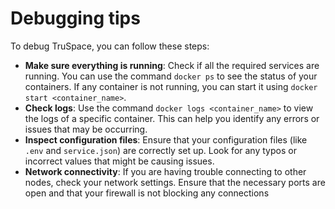# Debugging tips

To debug TruSpace, you can follow these steps:

- **Make sure everything is running**: Check if all the required services are running. You can use the command `docker ps` to see the status of your containers. If any container is not running, you can start it using `docker start <container_name>`.
- **Check logs**: Use the command `docker logs <container_name>` to view the logs of a specific container. This can help you identify any errors or issues that may be occurring.
- **Inspect configuration files**: Ensure that your configuration files (like `.env` and `service.json`) are correctly set up. Look for any typos or incorrect values that might be causing issues.
- **Network connectivity**: If you are having trouble connecting to other nodes, check your network settings. Ensure that the necessary ports are open and that your firewall is not blocking any connections
